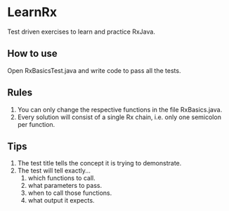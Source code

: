 # LearnRx
Test driven exercises to learn and practice RxJava.

## How to use
Open RxBasicsTest.java and write code to pass all the tests.

## Rules
1. You can only change the respective functions in the file RxBasics.java.
2. Every solution will consist of a single Rx chain, i.e. only one semicolon per function.

## Tips
1. The test title tells the concept it is trying to demonstrate.
2. The test will tell exactly...
    1. which functions to call.
    2. what parameters to pass.
    3. when to call those functions.
    4. what output it expects.
